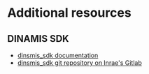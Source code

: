 # Additional resources

## DINAMIS SDK

- [dinsmis_sdk documentation](https://cdos-pub.pages.mia.inra.fr/dinamis-sdk/)
- [dinsmis_sdk git repository on Inrae's Gitlab](https://forgemia.inra.fr/cdos-pub/dinamis-sdk)
